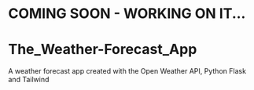 # COMING SOON -  WORKING ON IT...

# The_Weather-Forecast_App
A weather forecast app created with the Open Weather API, Python Flask and Tailwind 

